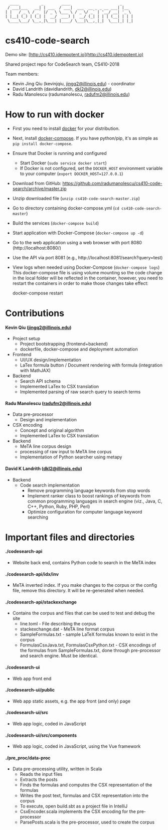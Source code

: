 ```
  ____          _        ____                      _
 / ___|___   __| | ___  / ___|  ___  __ _ _ __ ___| |__
| |   / _ \ / _` |/ _ \ \___ \ / _ \/ _` | '__/ __| '_ \
| |__| (_) | (_| |  __/  ___) |  __/ (_| | | | (__| | | |
 \____\___/ \__,_|\___| |____/ \___|\__,_|_|  \___|_| |_|

```

# cs410-code-search

Demo site: [http://cs410.idempotent.io](http://cs410.idempotent.io)

Shared project repo for CodeSearch team, CS410-2018

Team members:

* Kevin Jing Qiu (kevinjqiu, jingq2@illinois.edu)  - coordinator
* David Landrith (davidlandrith, dkl2@illinois.edu)
* Radu Manolescu (radumanolescu, radufm2@illinois.edu)

# How to run with docker

* First you need to install [docker](https://docker.io) for your distribution.
* Next, install [docker-compose](https://docs.docker.com/compose/install/).  If you have python/pip, it's as simple as `pip install docker-compose`.
* Ensure that Docker is running and configured
    * Start Docker (`sudo service docker start`)​
    * If Docker is not configured, set the `DOCKER_HOST` environment variable to your computer (`export DOCKER_HOST=127.0.0.1`)​
* Download from GitHub: https://github.com/radumanolescu/cs410-code-search/archive/master.zip​
* Unzip downloaded file (`unzip cs410-code-search-master.zip`)​
* Go to directory containing docker-compose.yml (`cd cs410-code-search-master`)​
* Build the services (`docker-compose build`)​
* Start application with Docker-Compose (`docker-compose up -d`)​
* Go to the web application using a web browser with port 8080 (http://localhost:8080/)​
* Use the API via port 8081 (e.g., http://localhost:8081/search?query=test)​
* View logs when needed using Docker-Compose (`docker-compose logs`)​
This docker-compose file is using volume mounting so the code change in the local folder will be reflected in the container, however, you need to restart the containers in order to make those changes take effect:

    docker-compose restart

Contributions
=============

#### Kevin Qiu (jingq2@illinois.edu)

* Project setup
    * Project bootstrapping (frontend+backend)
    * dockerfile, docker-compose and deployment automation
* Frontend
    * UI/UX design/implementation
    * LaTex formula button / Document rendering with formula (integration with MathJAX)
* Backend
    * Search API schema
    * Implemented LaTex to CSX translation
    * Implemented parsing of raw search query to search terms
#### Radu Manolescu (radufm2@illinois.edu)
* Data pre-processor
    * Design and implementation
* CSX encoding
    * Concept and original algorithm
    * Implemented LaTex to CSX translation
* Backend
    * MeTA line corpus design
    * processing of raw input to MeTA line corpus
    * Implementation of Python searcher using metapy
#### David K Landrith (dkl2@illinois.edu)
* Backend
    * Code search implementation
      * Remove programming language keywords from stop words
      * Implement ranker class to boost rankings of keywords from common programming languages in search engine (viz., Java, C, C++, Python, Ruby, PHP, Perl)
      * Optimize configuration for computer language keyword searching 

Important files and directories
=============
#### ./codesearch-api
* Website back end, contains Python code to search in the MeTA index
#### ./codesearch-api/idx/inv
* MeTA inverted index. If you make changes to the corpus or the config file, remove this directory. It will be re-generated when needed.
#### ./codesearch-api/stackexchange
* Contains the corpus and files that can be used to test and debug the site
    * line.toml - File describing the corpus
    * stackexchange.dat - MeTA line format corpus
    * SampleFormulas.txt - sample LaTeX formulas known to exist in the corpus
    * FormulasCsxJava.txt, FormulasCsxPython.txt - CSX encodings of the formulas from SampleFormulas.txt, done through pre-processor and search engine. Must be identical.
#### ./codesearch-ui
* Web app front end
#### ./codesearch-ui/public
* Web app static assets, e.g. the app front (and only) page
#### ./codesearch-ui/src
* Web app logic, coded in JavaScript
#### ./codesearch-ui/src/components
* Web app logic, coded in JavaScript, using the Vue framework
#### ./pre_proc/data-proc
* Data pre-processing utility, written in Scala
    * Reads the input files
    * Extracts the posts
    * Finds the formulas and computes the CSX representation of the formulas
    * Writes the post text, formulas and CSX representation into the corpus
    * To execute, open build.sbt as a project file in IntelliJ
    * CsxEncoder.scala implements the CSX encoding for the pre-processor
    * ParsePosts.scala is the pre-processor, used to create the corpus
